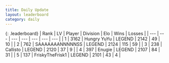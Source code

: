 ```yaml
---
title: Daily Update
layout: leaderboard
category: daily
---
```


{: .leaderboard}
| Rank | LV | Player | Division | Elo | Wins | Losses |
| --- | --- | --- | --- | --- | --- | --- |
| <span data-change="0">1</span> | 3162 | <span title="ID: 164871">Hungry YuYu</span> | LEGEND | <span data-change="7">2142</span> | <span data-change="3">49</span> | <span data-change="1">10</span> |
| <span data-change="5">2</span> | 762 | <span title="ID: 174294">SAAAAAAANNNNNSS</span> | LEGEND | <span data-change="54">2124</span> | <span data-change="9">115</span> | <span data-change="0">59</span> |
| <span data-change="0">3</span> | 238 | <span title="ID: 619928">Callisto</span> | LEGEND | <span data-change="28">2120</span> | <span data-change="7">37</span> | <span data-change="2">9</span> |
| <span data-change="2">4</span> | 397 | <span title="ID: 623502">Enugie</span> | LEGEND | <span data-change="34">2107</span> | <span data-change="10">84</span> | <span data-change="3">31</span> |
| <span data-change="-3">5</span> | 137 | <span title="ID: 196788">FriskyTheFrisk1</span> | LEGEND | <span data-change="0">2101</span> | <span data-change="0">43</span> | <span data-change="0">4</span> |